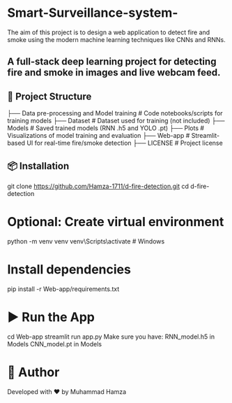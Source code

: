 # Smart-Surveillance-system-
The aim of this project is to design a web application to detect fire and smoke using the modern machine learning techniques like CNNs and RNNs. 

A full-stack deep learning project for detecting **fire** and **smoke** in images and live webcam feed.
---

## 📁 Project Structure
├── Data pre-processing and Model training # Code notebooks/scripts for training models
├── Dataset # Dataset used for training (not included)
├── Models # Saved trained models (RNN .h5 and YOLO .pt)
├── Plots # Visualizations of model training and evaluation
├── Web-app # Streamlit-based UI for real-time fire/smoke detection
├── LICENSE # Project license

## 📦 Installation
git clone https://github.com/Hamza-1711/d-fire-detection.git
cd d-fire-detection

# Optional: Create virtual environment
python -m venv venv
venv\Scripts\activate  # Windows

# Install dependencies
pip install -r Web-app/requirements.txt

# ▶️ Run the App
cd Web-app
streamlit run app.py
Make sure you have:
RNN_model.h5 in Models
CNN_model.pt in Models
# 👤 Author
Developed with ❤️ by Muhammad Hamza
